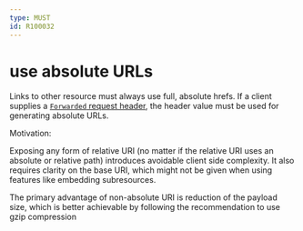 ```yaml
---
type: MUST
id: R100032
---
```


# use absolute URLs

Links to other resource must always use full, absolute hrefs. If a client supplies a [`Forwarded` request header](2040_must-support-forwarded-header.md), the header value must be used for generating absolute URLs.

Motivation:

Exposing any form of relative URI (no matter if the relative URI uses an absolute or relative path)
introduces avoidable client side complexity. It also requires clarity on the base URI, which might not be given when
using features like embedding subresources.

The primary advantage of non-absolute URI is reduction of the payload size,
which is better achievable by following the recommendation to use gzip compression
